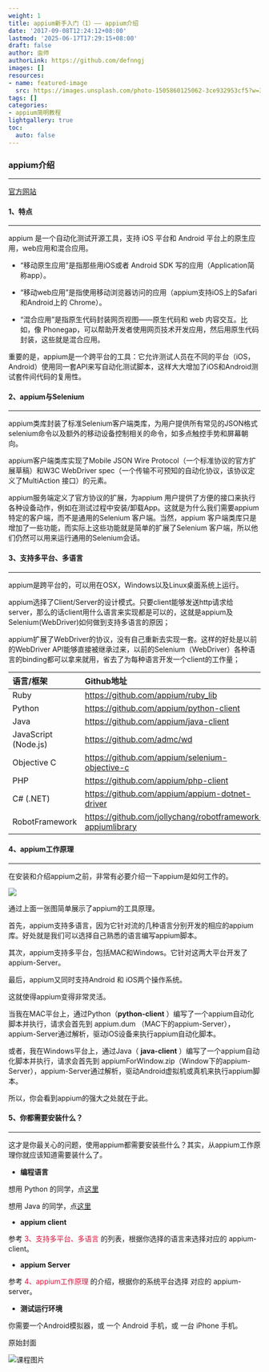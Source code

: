 ```yaml
---
weight: 1
title: appium新手入门（1）—— appium介绍
date: '2017-09-08T12:24:12+08:00'
lastmod: '2025-06-17T17:29:15+08:00'
draft: false
author: 虫师
authorLink: https://github.com/defnngj
images: []
resources:
- name: featured-image
  src: https://images.unsplash.com/photo-1505860125062-3ce932953cf5?w=300
tags: []
categories:
- appium简明教程
lightgallery: true
toc:
  auto: false
---
```





### appium介绍
----
[官方网站](http://appium.io/)

#### 1、特点
----
appium 是一个自动化测试开源工具，支持 iOS 平台和 Android 平台上的原生应用，web应用和混合应用。

* “移动原生应用”是指那些用iOS或者 Android SDK 写的应用（Application简称app）。

* “移动web应用”是指使用移动浏览器访问的应用（appium支持iOS上的Safari和Android上的 Chrome）。

* “混合应用”是指原生代码封装网页视图——原生代码和 web 内容交互。比如，像 Phonegap，可以帮助开发者使用网页技术开发应用，然后用原生代码封装，这些就是混合应用。

重要的是，appium是一个跨平台的工具：它允许测试人员在不同的平台（iOS，Android）使用同一套API来写自动化测试脚本，这样大大增加了iOS和Android测试套件间代码的复用性。

#### 2、appium与Selenium
----
appium类库封装了标准Selenium客户端类库，为用户提供所有常见的JSON格式selenium命令以及额外的移动设备控制相关的命令，如多点触控手势和屏幕朝向。

appium客户端类库实现了Mobile JSON Wire Protocol（一个标准协议的官方扩展草稿）和W3C WebDriver spec（一个传输不可预知的自动化协议，该协议定义了MultiAction 接口）的元素。

appium服务端定义了官方协议的扩展，为appium 用户提供了方便的接口来执行各种设备动作，例如在测试过程中安装/卸载App。这就是为什么我们需要appium特定的客户端，而不是通用的Selenium 客户端。当然，appium 客户端类库只是增加了一些功能，而实际上这些功能就是简单的扩展了Selenium 客户端，所以他们仍然可以用来运行通用的Selenium会话。

#### 3、支持多平台、多语言
----
appium是跨平台的，可以用在OSX，Windows以及Linux桌面系统上运行。

appium选择了Client/Server的设计模式。只要client能够发送http请求给server，那么的话client用什么语言来实现都是可以的，这就是appium及Selenium(WebDriver)如何做到支持多语言的原因；

appium扩展了WebDriver的协议，没有自己重新去实现一套。这样的好处是以前的WebDriver API能够直接被继承过来，以前的Selenium（WebDriver）各种语言的binding都可以拿来就用，省去了为每种语言开发一个client的工作量；

|  语言/框架  |    Github地址    |
|:-----------|:-----------|
|Ruby |	https://github.com/appium/ruby_lib |
|Python|	https://github.com/appium/python-client  |
|Java	|  https://github.com/appium/java-client  |
|JavaScript (Node.js)|	https://github.com/admc/wd  |
|Objective C|	https://github.com/appium/selenium-objective-c  |
|PHP	|https://github.com/appium/php-client  |
|C# (.NET)|	https://github.com/appium/appium-dotnet-driver  |
|RobotFramework|	https://github.com/jollychang/robotframework-appiumlibrary  |


#### 4、appium工作原理
----
在安装和介绍appium之前，非常有必要介绍一下appium是如何工作的。

![](http://img.testclass.net/appium_principle.png)

通过上面一张图简单展示了appium的工具原理。

首先，appium支持多语言，因为它针对流的几种语言分别开发的相应的appium库。好处就是我们可以选择自己熟悉的语言编写appium脚本。

其次，appium支持多平台，包括MAC和Windows。它针对这两大平台开发了appium-Server。

最后，appium又同时支持Android 和 iOS两个操作系统。

这就使得appium变得非常灵活。

当我在MAC平台上，通过Python（__python-client__ ）编写了一个appium自动化脚本并执行，请求会首先到 appium.dum （MAC下的appium-Server），appium-Server通过解析，驱动iOS设备来执行appium自动化脚本。

或者，我在Windows平台上，通过Java（ __java-client__ ）编写了一个appium自动化脚本并执行，请求会首先到 appiumForWindow.zip（Window下的appium-Server），appium-Server通过解析，驱动Android虚拟机或真机来执行appium脚本。

所以，你会看到appium的强大之处就在于此。

#### 5、你都需要安装什么？
-----

这才是你最关心的问题，使用appium都需要安装些什么？其实，从appium工作原理你就应该知道需要装什么了。

* __编程语言__

想用 Python 的同学，点[这里](/selenium_python/install-selenium/)

想用 Java 的同学，点[这里](/selenium_java/install-java/)

* __appium client__

参考 <font color=#DC143C>3、支持多平台、多语言</font> 的列表，根据你选择的语言来选择对应的 appium-client。

* __appium Server__

参考 <font color=#DC143C>4、appium工作原理</font> 的介绍，根据你的系统平台选择 对应的 appium-server。

* __测试运行环境__

你需要一个Android模拟器，或 一个 Android 手机，或 一台 iPhone 手机。




原始封面

![课程图片](https://images.unsplash.com/photo-1505860125062-3ce932953cf5?w=300)

